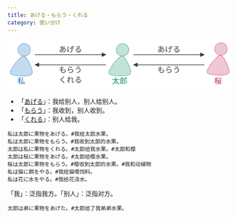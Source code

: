 ```yaml
---
title: あげる・もらう・くれる
category: 使い分け
---
```


![ageru-morau-kureru](/static/imgs/japanese-ageru-morau-kureru.svg)

- 「[あげる](ageru)」：我给别人，别人给别人。
- 「[もらう](morau)」：我收到，别人收到。
- 「[くれる](kureru)」：别人给我。

```example
私は太郎に果物をあげる。#我给太郎水果。
私は太郎に果物をもらう。#我收到太郎的水果。
太郎は私に果物をくれる。#太郎给我水果。#太郎和樱
太郎は桜に果物をあげる。#太郎给樱水果。
桜は太郎に果物をもらう。#樱收到太郎的水果。#我和动植物
私は猫に餌をやる。#我给猫喂饲料。
私は花に水をやる。#我给花浇水。
```

「我」：泛指我方。「别人」：泛指对方。

```example
太郎は弟に果物をあげた。#太郎给了我弟弟水果。
```
